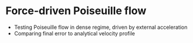 # Force-driven Poiseuille flow
* Testing Poiseuille flow in dense regime, driven by external acceleration
* Comparing final error to analytical velocity profile